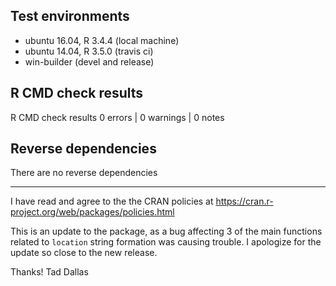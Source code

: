 ## Test environments

* ubuntu 16.04, R 3.4.4 (local machine)
* ubuntu 14.04, R 3.5.0 (travis ci)
* win-builder (devel and release)


## R CMD check results

R CMD check results
0 errors | 0 warnings | 0 notes


## Reverse dependencies

There are no reverse dependencies


---

I have read and agree to the the CRAN
policies at https://cran.r-project.org/web/packages/policies.html

This is an update to the package, as a bug affecting 3 of the main functions
related to `location` string formation was causing trouble. I apologize for the
update so close to the new release. 

Thanks!
Tad Dallas
